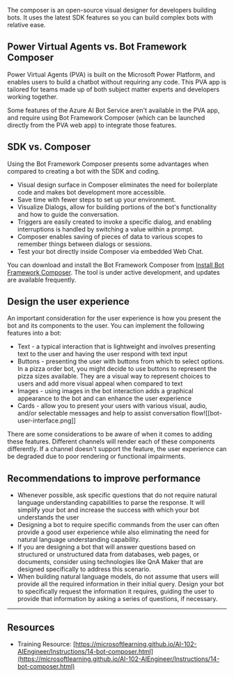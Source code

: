 The composer is an open-source visual designer for developers building bots. It uses the latest SDK features so you can build complex bots with relative ease.

## Power Virtual Agents vs. Bot Framework Composer

Power Virtual Agents (PVA) is built on the Microsoft Power Platform, and enables users to build a chatbot without requiring any code. This PVA app is tailored for teams made up of both subject matter experts and developers working together.

Some features of the Azure AI Bot Service aren't available in the PVA app, and require using Bot Framework Composer (which can be launched directly from the PVA web app) to integrate those features.

## SDK vs. Composer

Using the Bot Framework Composer presents some advantages when compared to creating a bot with the SDK and coding.

-   Visual design surface in Composer eliminates the need for boilerplate code and makes bot development more accessible.
-   Save time with fewer steps to set up your environment.
-   Visualize Dialogs, allow for building portions of the bot's functionality and how to guide the conversation.
-   Triggers are easily created to invoke a specific dialog, and enabling interruptions is handled by switching a value within a prompt.
-   Composer enables saving of pieces of data to various scopes to remember things between dialogs or sessions.
-   Test your bot directly inside Composer via embedded Web Chat.

You can download and install the Bot Framework Composer from [Install Bot Framework Composer](https://learn.microsoft.com/en-us/composer/install-composer). The tool is under active development, and updates are available frequently.

## Design the user experience

An important consideration for the user experience is how you present the bot and its components to the user. You can implement the following features into a bot:

-   Text - a typical interaction that is lightweight and involves presenting text to the user and having the user respond with text input
-   Buttons - presenting the user with buttons from which to select options. In a pizza order bot, you might decide to use buttons to represent the pizza sizes available. They are a visual way to represent choices to users and add more visual appeal when compared to text
-   Images - using images in the bot interaction adds a graphical appearance to the bot and can enhance the user experience
-   Cards - allow you to present your users with various visual, audio, and/or selectable messages and help to assist conversation flow![[bot-user-interface.png]]

There are some considerations to be aware of when it comes to adding these features. Different channels will render each of these components differently. If a channel doesn't support the feature, the user experience can be degraded due to poor rendering or functional impairments.

## Recommendations to improve performance

-   Whenever possible, ask specific questions that do not require natural language understanding capabilities to parse the response. It will simplify your bot and increase the success with which your bot understands the user
-   Designing a bot to require specific commands from the user can often provide a good user experience while also eliminating the need for natural language understanding capability.
-   If you are designing a bot that will answer questions based on structured or unstructured data from databases, web pages, or documents, consider using technologies like QnA Maker that are designed specifically to address this scenario.
-   When building natural language models, do not assume that users will provide all the required information in their initial query. Design your bot to specifically request the information it requires, guiding the user to provide that information by asking a series of questions, if necessary.

---

## Resources

-   Training Resource: [https://microsoftlearning.github.io/AI-102-AIEngineer/Instructions/14-bot-composer.html](https://microsoftlearning.github.io/AI-102-AIEngineer/Instructions/14-bot-composer.html)
